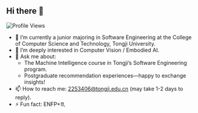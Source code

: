 ## Hi there 👋

![Profile Views](https://komarev.com/ghpvc/?username=jElly1106&color=blue)

- 🔭 I’m currently a junior majoring in Software Engineering at the College of Computer Science and Technology, Tongji University.
- 🌱 I’m deeply interested in Computer Vision / Embodied AI.
- 💬 Ask me about:
  - The Machine Intelligence course in Tongji’s Software Engineering program.
  - Postgraduate recommendation experiences—happy to exchange insights!
- 📫 How to reach me: 2253406@tongji.edu.cn (may take 1-2 days to reply).
- ⚡ Fun fact: ENFP+♏
